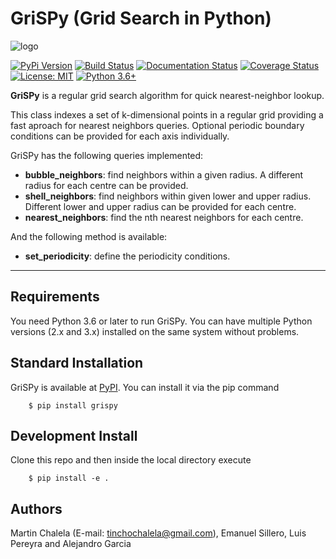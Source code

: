 # GriSPy (Grid Search in Python)

![logo](https://github.com/mchalela/GriSPy/raw/master/res/logo_mid.png)


[![PyPi Version](https://badge.fury.io/py/grispy.svg)](https://badge.fury.io/py/grispy)
[![Build Status](https://travis-ci.org/mchalela/GriSPy.svg?branch=master)](https://travis-ci.org/mchalela/GriSPy)
[![Documentation Status](https://readthedocs.org/projects/grispy/badge/?version=latest)](https://grispy.readthedocs.io/en/latest/?badge=latest)
[![Coverage Status](https://coveralls.io/repos/github/mchalela/GriSPy/badge.svg?branch=master)](https://coveralls.io/github/mchalela/GriSPy?branch=master) 
[![License: MIT](https://img.shields.io/badge/License-MIT-blue.svg)](https://opensource.org/licenses/MIT)
[![Python 3.6+](https://img.shields.io/badge/python-3.6+-blue.svg)](https://www.python.org/downloads/release/python-370/)


**GriSPy** is a regular grid search algorithm for quick nearest-neighbor lookup.

This class indexes a set of k-dimensional points in a regular grid providing a fast aproach for nearest neighbors queries. Optional periodic boundary conditions can be provided for each axis individually.

GriSPy has the following queries implemented:
- **bubble_neighbors**: find neighbors within a given radius. A different radius for each centre can be provided.
- **shell_neighbors**: find neighbors within given lower and upper radius. Different lower and upper radius can be provided for each centre.
- **nearest_neighbors**: find the nth nearest neighbors for each centre.

And the following method is available:
- **set_periodicity**: define the periodicity conditions.

--------------------------------

## Requirements

You need Python 3.6 or later to run GriSPy. You can have multiple Python
versions (2.x and 3.x) installed on the same system without problems.


## Standard Installation

GriSPy is available at [PyPI](https://pypi.org/project/grispy/). You can install it via the pip command

        $ pip install grispy

## Development Install

Clone this repo and then inside the local directory execute

        $ pip install -e .

## Authors

Martin Chalela (E-mail: tinchochalela@gmail.com),
Emanuel Sillero, Luis Pereyra and Alejandro Garcia
